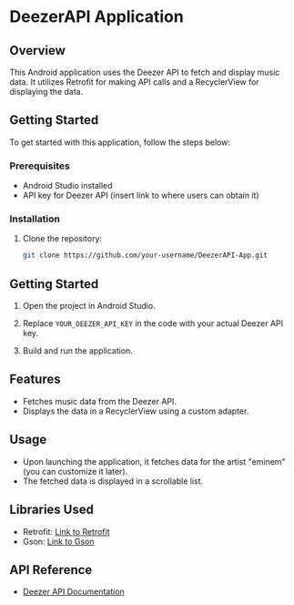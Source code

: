 # DeezerAPI Application

## Overview

This Android application uses the Deezer API to fetch and display music data. It utilizes Retrofit for making API calls and a RecyclerView for displaying the data.

## Getting Started

To get started with this application, follow the steps below:

### Prerequisites

- Android Studio installed
- API key for Deezer API (insert link to where users can obtain it)

### Installation

1. Clone the repository:

   ```bash
   git clone https://github.com/your-username/DeezerAPI-App.git

## Getting Started

1. Open the project in Android Studio.

2. Replace `YOUR_DEEZER_API_KEY` in the code with your actual Deezer API key.

3. Build and run the application.

## Features

- Fetches music data from the Deezer API.
- Displays the data in a RecyclerView using a custom adapter.

## Usage

- Upon launching the application, it fetches data for the artist "eminem" (you can customize it later).
- The fetched data is displayed in a scrollable list.

## Libraries Used

- Retrofit: [Link to Retrofit](https://square.github.io/retrofit/)
- Gson: [Link to Gson](https://github.com/google/gson)

## API Reference

- [Deezer API Documentation](https://developers.deezer.com/api)
